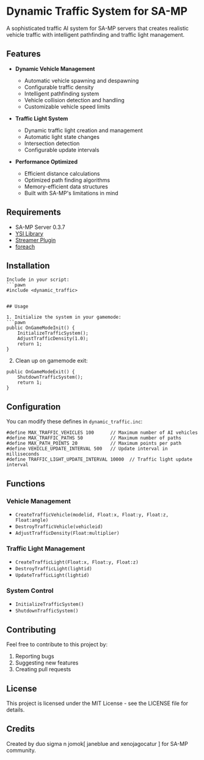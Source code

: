 # Dynamic Traffic System for SA-MP

A sophisticated traffic AI system for SA-MP servers that creates realistic vehicle traffic with intelligent pathfinding and traffic light management.

## Features

- **Dynamic Vehicle Management**
  - Automatic vehicle spawning and despawning
  - Configurable traffic density
  - Intelligent pathfinding system
  - Vehicle collision detection and handling
  - Customizable vehicle speed limits

- **Traffic Light System**
  - Dynamic traffic light creation and management
  - Automatic light state changes
  - Intersection detection
  - Configurable update intervals

- **Performance Optimized**
  - Efficient distance calculations
  - Optimized path finding algorithms
  - Memory-efficient data structures
  - Built with SA-MP's limitations in mind

## Requirements

- SA-MP Server 0.3.7
- [YSI Library](https://github.com/pawn-lang/YSI-Includes)
- [Streamer Plugin](https://github.com/samp-incognito/samp-streamer-plugin)
- [foreach](https://github.com/Southclaws/foreach)

## Installation


```
Include in your script:
```pawn
#include <dynamic_traffic>
```
```

## Usage

1. Initialize the system in your gamemode:
```pawn
public OnGameModeInit() {
    InitializeTrafficSystem();
    AdjustTrafficDensity(1.0);
    return 1;
}
```

2. Clean up on gamemode exit:
```pawn
public OnGameModeExit() {
    ShutdownTrafficSystem();
    return 1;
}
```

## Configuration

You can modify these defines in `dynamic_traffic.inc`:

```pawn
#define MAX_TRAFFIC_VEHICLES 100      // Maximum number of AI vehicles
#define MAX_TRAFFIC_PATHS 50          // Maximum number of paths
#define MAX_PATH_POINTS 20            // Maximum points per path
#define VEHICLE_UPDATE_INTERVAL 500   // Update interval in milliseconds
#define TRAFFIC_LIGHT_UPDATE_INTERVAL 10000  // Traffic light update interval
```

## Functions

### Vehicle Management
- `CreateTrafficVehicle(modelid, Float:x, Float:y, Float:z, Float:angle)`
- `DestroyTrafficVehicle(vehicleid)`
- `AdjustTrafficDensity(Float:multiplier)`

### Traffic Light Management
- `CreateTrafficLight(Float:x, Float:y, Float:z)`
- `DestroyTrafficLight(lightid)`
- `UpdateTrafficLight(lightid)`

### System Control
- `InitializeTrafficSystem()`
- `ShutdownTrafficSystem()`

## Contributing

Feel free to contribute to this project by:
1. Reporting bugs
2. Suggesting new features
3. Creating pull requests

## License

This project is licensed under the MIT License - see the LICENSE file for details.

## Credits

Created by duo sigma n jomok[ janeblue and xenojagocatur ] for SA-MP community.
